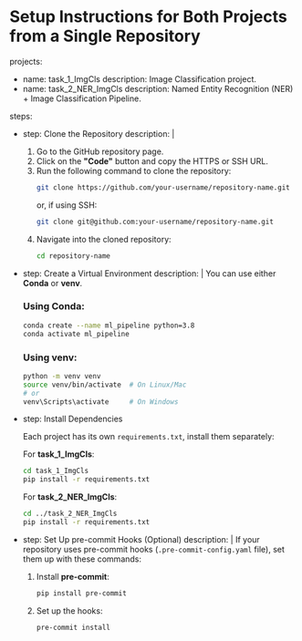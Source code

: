 # Setup Instructions for Both Projects from a Single Repository

projects:
  - name: task_1_ImgCls
    description: Image Classification project.
  - name: task_2_NER_ImgCls
    description: Named Entity Recognition (NER) + Image Classification Pipeline.

steps:
  - step: Clone the Repository
    description: |
      1. Go to the GitHub repository page.
      2. Click on the **"Code"** button and copy the HTTPS or SSH URL.
      3. Run the following command to clone the repository:
         ```bash
         git clone https://github.com/your-username/repository-name.git
         ```
         or, if using SSH:
         ```bash
         git clone git@github.com:your-username/repository-name.git
         ```
      4. Navigate into the cloned repository:
         ```bash
         cd repository-name
         ```

  - step: Create a Virtual Environment
    description: |
      You can use either **Conda** or **venv**.

      ### Using Conda:
      ```bash
      conda create --name ml_pipeline python=3.8
      conda activate ml_pipeline
      ```

      ### Using venv:
      ```bash
      python -m venv venv
      source venv/bin/activate  # On Linux/Mac
      # or
      venv\Scripts\activate     # On Windows
      ```

  - step: Install Dependencies
  
      Each project has its own `requirements.txt`, install them separately:
      
      For **task_1_ImgCls**:
      ```bash
      cd task_1_ImgCls
      pip install -r requirements.txt
      ```

      For **task_2_NER_ImgCls**:
      ```bash
      cd ../task_2_NER_ImgCls
      pip install -r requirements.txt
      ```

  - step: Set Up pre-commit Hooks (Optional)
    description: |
      If your repository uses pre-commit hooks (`.pre-commit-config.yaml` file), set them up with these commands:
      1. Install **pre-commit**:
         ```bash
         pip install pre-commit
         ```
      2. Set up the hooks:
         ```bash
         pre-commit install
         ```

  